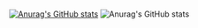 # 
[![Anurag's GitHub stats](https://github-readme-stats.vercel.app/api?username=Sarvar55)](https://github.com/anuraghazra/github-readme-stats)
![Anurag's GitHub stats](https://github-readme-stats.vercel.app/api?username=Sarvar55&show_icons=true&theme=radical)




